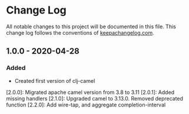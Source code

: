 # Change Log
All notable changes to this project will be documented in this file. This change log follows the conventions of [keepachangelog.com](http://keepachangelog.com/).

## 1.0.0 - 2020-04-28
### Added
- Created first version of clj-camel

[1.0.0]: https://github.com/TakeoffTech/clj-camel
[2.0.0]: Migrated apache camel version from 3.8 to 3.11
[2.0.1]: Added missing handlers
[2.1.0]: Upgraded camel to 3.13.0. Removed deprecated function
[2.2.0]: Add wire-tap, and aggregate completion-interval
